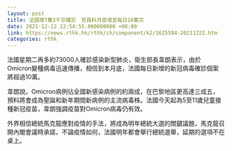 ```yaml
---
layout: post
title: 法國增7萬3千宗確診　官員料月底增至每日10萬宗
date: 2021-12-22 22:54:55.000000000 +08:00
link: https://news.rthk.hk/rthk/ch/component/k2/1625584-20211222.htm
categories: rthk
---
```


法國星期二再多約73000人確診感染新型肺炎，衛生部長韋朗表示，由於Omicron變種病毒迅速傳播，相信到本月底，法國每日新增的新冠病毒確診個案將超過10萬。

韋朗說，Omicron病例佔全國新感染病例的約兩成，在巴黎地區更高達三成五，預料將會成為聖誕和新年期間新病例的主流病毒株。法國今天起為5至11歲兒童接種新冠疫苗，韋朗強調疫苗對Omicron病毒仍有效。

外界相信總統馬克龍應對疫情的手法，將成為明年總統大選的關鍵議題，馬克龍召開內閣會議時承諾，不論疫情如何，法國明年都會舉行總統選舉，延期的選項不在桌上。
